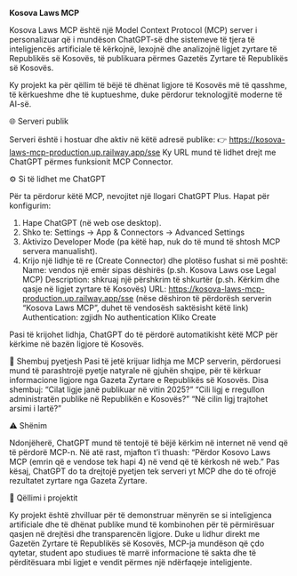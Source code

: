 **Kosova Laws MCP**

Kosova Laws MCP është një Model Context Protocol (MCP) server i personalizuar që i mundëson ChatGPT-së dhe sistemeve të tjera të inteligjencës artificiale të kërkojnë, lexojnë dhe analizojnë ligjet zyrtare të Republikës së Kosovës, të publikuara përmes Gazetës Zyrtare të Republikës së Kosovës.

Ky projekt ka për qëllim të bëjë të dhënat ligjore të Kosovës më të qasshme, të kërkueshme dhe të kuptueshme, duke përdorur teknologjitë moderne të AI-së.

🌐 Serveri publik

Serveri është i hostuar dhe aktiv në këtë adresë publike:
👉 https://kosova-laws-mcp-production.up.railway.app/sse
Ky URL mund të lidhet drejt me ChatGPT përmes funksionit MCP Connector.

⚙️ Si të lidhet me ChatGPT

Për ta përdorur këtë MCP, nevojitet një llogari ChatGPT Plus.
Hapat për konfigurim:
1. Hape ChatGPT (në web ose desktop).
2. Shko te: Settings → App & Connectors → Advanced Settings
3. Aktivizo Developer Mode
(pa këtë hap, nuk do të mund të shtosh MCP servera manualisht).
4. Krijo një lidhje të re (Create Connector) dhe plotëso fushat si më poshtë:
  Name: vendos një emër sipas dëshirës (p.sh. Kosova Laws ose Legal MCP)
  Description: shkruaj një përshkrim të shkurtër (p.sh. Kërkim dhe qasje në ligjet zyrtare të Kosovës)
  URL:
  https://kosova-laws-mcp-production.up.railway.app/sse
  (nëse dëshiron të përdorësh serverin “Kosova Laws MCP”, duhet të vendosësh saktësisht këtë link)
  Authentication: zgjidh No authentication
  Kliko Create

Pasi të krijohet lidhja, ChatGPT do të përdorë automatikisht këtë MCP për kërkime në bazën ligjore të Kosovës.

💬 Shembuj pyetjesh
Pasi të jetë krijuar lidhja me MCP serverin, përdoruesi mund të parashtrojë pyetje natyrale në gjuhën shqipe, për të kërkuar informacione ligjore nga Gazeta Zyrtare e Republikës së Kosovës.
Disa shembuj:
“Cilat ligje janë publikuar në vitin 2025?”
“Cili ligj e rregullon administratën publike në Republikën e Kosovës?”
“Në cilin ligj trajtohet arsimi i lartë?”


⚠️ Shënim

Ndonjëherë, ChatGPT mund të tentojë të bëjë kërkim në internet në vend që të përdorë MCP-n.
Në atë rast, mjafton t’i thuash:
“Përdor Kosovo Laws MCP (emrin që e vendose tek hapi 4) në vend që të kërkosh në web.”
Pas kësaj, ChatGPT do ta drejtojë pyetjen tek serveri yt MCP dhe do të ofrojë rezultatet zyrtare nga Gazeta Zyrtare.


🎯 Qëllimi i projektit

Ky projekt është zhvilluar për të demonstruar mënyrën se si inteligjenca artificiale dhe të dhënat publike mund të kombinohen për të përmirësuar qasjen në drejtësi dhe transparencën ligjore.
Duke u lidhur direkt me Gazetën Zyrtare të Republikës së Kosovës, MCP-ja mundëson që çdo qytetar, student apo studiues të marrë informacione të sakta dhe të përditësuara mbi ligjet e vendit përmes një ndërfaqeje inteligjente.

